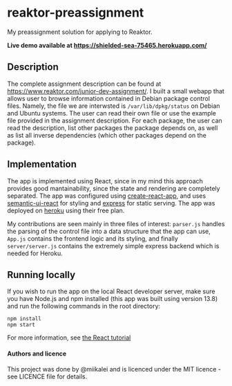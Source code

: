 # reaktor-preassignment
My preassignment solution for applying to Reaktor.

**Live demo available at https://shielded-sea-75465.herokuapp.com/**

## Description

The complete assignment description can be found at https://www.reaktor.com/junior-dev-assignment/. I built a small webapp that allows user to browse information contained in Debian package control files. Namely, the file we are interwsted is ```/var/lib/dpkg/status``` on Debian and Ubuntu systems. The user can read their own file or use the example file provided in the assignment description. For each package, the user can read the description, list other packages the package depends on, as well as list all inverse dependencies (which other packages depend on the package).

## Implementation

The app is implemented using React, since in my mind this approach provides good mantainability, since the state and rendering are completely separated. The app was configured using [create-react-app](https://create-react-app.dev), and uses [semantic-ui-react](https://react.semantic-ui.com) for styling and [express](https://expressjs.com) for static serving. The app was deployed on [heroku](https://www.heroku.com) using their free plan.

My contributions are seen mainly in three files of interest: ```parser.js``` handles the parsing of the control file into a data structure that the app can use, ```App.js``` contains the frontend logic and its styling, and finally ```server/server.js``` contains the extremely simple express backend which is needed for Heroku.

## Running locally

If you wish to run the app on the local React developer server, make sure you have Node.js and npm installed (this app was built using version 13.8) and run the following commands in the root directory:

```
npm install
npm start
```

For more information, see [the React tutorial](https://reactjs.org/tutorial/tutorial.html)

#### Authors and licence

This project was done by @miikalei and is licenced under the MIT licence - see LICENCE file for details.
